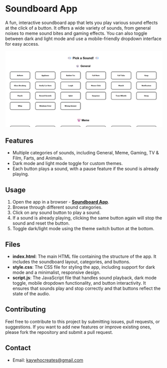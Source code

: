 # Soundboard App

A fun, interactive soundboard app that lets you play various sound effects at the click of a button. It offers a wide variety of sounds, from general noises to meme sound bites and gaming effects. You can also toggle between dark and light mode and use a mobile-friendly dropdown interface for easy access.

![App Image](Non-App/App%20Image.png)

## Features

- Multiple categories of sounds, including General, Meme, Gaming, TV & Film, Farts, and Animals.
- Dark mode and light mode toggle for custom themes.
- Each button plays a sound, with a pause feature if the sound is already playing.

## Usage

1. Open the app in a browser - **[Soundboard App](https://kay-who-codes.github.io/Soundboard)**.
2. Browse through different sound categories.
3. Click on any sound button to play a sound.
4. If a sound is already playing, clicking the same button again will stop the sound and reset the button.
5. Toggle dark/light mode using the theme switch button at the bottom.

## Files

- **index.html**: The main HTML file containing the structure of the app. It includes the soundboard layout, categories, and buttons.
- **style.css**: The CSS file for styling the app, including support for dark mode and a minimalist, responsive design.
- **script.js**: The JavaScript file that handles sound playback, dark mode toggle, mobile dropdown functionality, and button interactivity. It ensures that sounds play and stop correctly and that buttons reflect the state of the audio.

## Contributing

Feel free to contribute to this project by submitting issues, pull requests, or suggestions. If you want to add new features or improve existing ones, please fork the repository and submit a pull request.

## Contact

- Email: [kaywhocreates@gmail.com](mailto:kaywhocreates@gmail.com)
